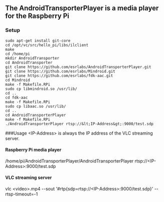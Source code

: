 ## The AndroidTransporterPlayer is a media player for the Raspberry Pi

### Setup
    sudo apt-get install git-core
    cd /opt/vc/src/hello_pi/libs/ilclient
    make
    cd /home/pi
    mkdir AndroidTransporter
    cd AndroidTransporter
    git clone https://github.com/esrlabs/AndroidTransporterPlayer.git
    git clone https://github.com/esrlabs/Mindroid.git
    git clone https://github.com/esrlabs/fdk-aac.git
    cd Mindroid
    make -f Makefile.RPi
    sudo cp libmindroid.so /usr/lib/
    cd ..
    cd fdk-aac
    make -f Makefile.RPi
    sudo cp libaac.so /usr/lib/
    cd ..
    cd AndroidTransporterPlayer
    make -f Makefile.RPi
    ./AndroidTransporterPlayer rtsp://&lt;IP-Address&gt;:9000/test.sdp

###Usage
&lt;IP-Address&gt; is always the IP address of the VLC streaming server.

#### Raspberry Pi media player
/home/pi/AndroidTransporterPlayer/AndroidTransporterPlayer rtsp://&lt;IP-Address&gt;:9000/test.sdp

#### VLC streaming server
vlc &lt;video&gt;.mp4 --sout '#rtp{sdp=rtsp://&lt;IP-Address&gt;:9000/test.sdp}' --rtsp-timeout=-1


